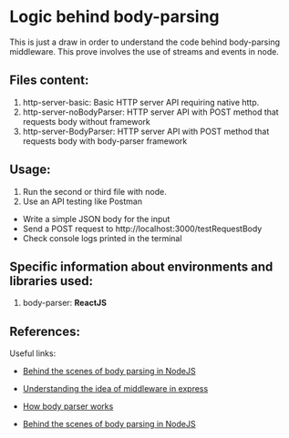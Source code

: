 # Logic behind body-parsing
This is just a draw in order to understand the code behind body-parsing middleware. This prove involves the use of streams and events in node.

## Files content:
 1. http-server-basic: Basic HTTP server API requiring native http.
 2. http-server-noBodyParser: HTTP server API with POST method that requests body without framework
 3. http-server-BodyParser: HTTP server API with POST method that requests body with body-parser framework  

## Usage:
1. Run the second or third file with node.
2. Use an API testing like Postman
 * Write a simple JSON body for the input
 * Send a POST request to http://localhost:3000/testRequestBody
 * Check console logs printed in the terminal

## Specific information about environments and libraries used:
 1. body-parser: **ReactJS**

## References:
  Useful links:
  - [Behind the scenes of body parsing in NodeJS](https://medium.com/@09mohit1994/behind-the-scenes-of-body-parsing-in-nodejs-9c4e9f1058c3)
  - [Understanding the idea of middleware in express](https://medium.com/@adamzerner/middleware-in-express-60d75055ba8f)
  - [How body parser works](https://medium.com/@adamzerner/how-bodyparser-works-247897a93b90)

  - <a target=”_blank” href="https://medium.com/@09mohit1994/behind-the-scenes-of-body-parsing-in-nodejs-9c4e9f1058c3">Behind the scenes of body parsing in NodeJS</a>
